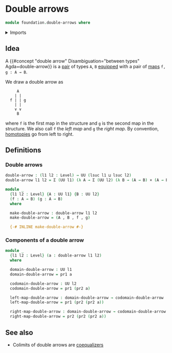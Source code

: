 # Double arrows

```agda
module foundation.double-arrows where
```

<details><summary>Imports</summary>

```agda
open import foundation.dependent-pair-types
open import foundation.universe-levels

open import foundation-core.cartesian-product-types
```

</details>

## Idea

A {{#concept "double arrow" Disambiguation="between types" Agda=double-arrow}}
is a [pair](foundation.dependent-pair-types.md) of types `A`, `B`
[equipped](foundation.structure.md) with a pair of
[maps](foundation.function-types.md) `f, g : A → B`.

We draw a double arrow as

```text
     A
    | |
  f | | g
    | |
    ∨ ∨
     B
```

where `f` is the first map in the structure and `g` is the second map in the
structure. We also call `f` the _left map_ and `g` the _right map_. By
convention, [homotopies](foundation-core.homotopies.md) go from left to right.

## Definitions

### Double arrows

```agda
double-arrow : (l1 l2 : Level) → UU (lsuc l1 ⊔ lsuc l2)
double-arrow l1 l2 = Σ (UU l1) (λ A → Σ (UU l2) (λ B → (A → B) × (A → B)))

module _
  {l1 l2 : Level} {A : UU l1} {B : UU l2}
  (f : A → B) (g : A → B)
  where

  make-double-arrow : double-arrow l1 l2
  make-double-arrow = (A , B , f , g)

  {-# INLINE make-double-arrow #-}
```

### Components of a double arrow

```agda
module _
  {l1 l2 : Level} (a : double-arrow l1 l2)
  where

  domain-double-arrow : UU l1
  domain-double-arrow = pr1 a

  codomain-double-arrow : UU l2
  codomain-double-arrow = pr1 (pr2 a)

  left-map-double-arrow : domain-double-arrow → codomain-double-arrow
  left-map-double-arrow = pr1 (pr2 (pr2 a))

  right-map-double-arrow : domain-double-arrow → codomain-double-arrow
  right-map-double-arrow = pr2 (pr2 (pr2 a))
```

## See also

- Colimits of double arrows are
  [coequalizers](synthetic-homotopy-theory.coequalizers.md)
